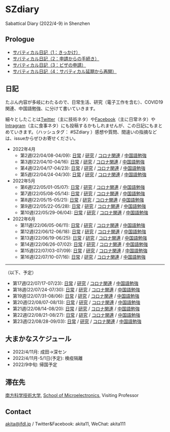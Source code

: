 # SZdiary
Sabattical Diary (2022/4-9) in Shenzhen

## Prologue

- [サバティカル日記（1：きっかけ）](https://note.com/akita11/n/n52348f0d092b)
- [サバティカル日記（2：申請からの手続き）](https://note.com/akita11/n/n8bd2e25d5b19)
- [サバティカル日記（3：ビザの申請）](https://note.com/akita11/n/n400bafc51eb4)
- [サバティカル日記（4：サバティカル延期から再開）](https://note.com/akita11/n/n984411af4c56)


## 日記

たぶん内容が多岐にわたるので、日常生活、研究（電子工作を含む）、COVID19関連、中国語勉強、に分けて書いていきます。

細々としたことは[Twitter](https://twitter.com/akita11)（主に技術ネタ）や[Facebook](https://www.facebook.com/akita11)（主に日常ネタ）や[Intragram](https://www.instagram.com/akita11_/)（主に食事ネタ）にも投稿するかもしれませんが、この日記にもまとめていきます。（ハッシュタグ： #SZdiary ）感想や質問、間違いの指摘などは、issueからぜひお寄せください。

- 2022年4月
  - 第2週(22/04/08-04/09): [日常](diary/diary/2204-2.md) / [研究](diary/research/2204-2.md) / [コロナ関連](diary/covid19/2204-2.md) / [中国語勉強](diary/chinese/2204-2.md)
  - 第3週(22/04/10-04/16): [日常](diary/diary/2204-3.md) / [研究](diary/research/2204-3.md) / [コロナ関連](diary/covid19/2204-3.md) / [中国語勉強](diary/chinese/2204-3.md)
  - 第4週(22/04/17-04/23): [日常](diary/diary/2204-4.md) / [研究](diary/research/2204-4.md) / [コロナ関連](diary/covid19/2204-4.md) / [中国語勉強](diary/chinese/2204-4.md)
  - 第5週(22/04/24-04/30): [日常](diary/diary/2204-5.md) / [研究](diary/research/2204-5.md) / [コロナ関連](diary/covid19/2204-5.md) / [中国語勉強](diary/chinese/2204-5.md)
- 2022年5月
  - 第6週(22/05/01-05/07): [日常](diary/diary/2205-1.md) / [研究](diary/research/2205-1.md) / [コロナ関連](diary/covid19/2205-1.md) / [中国語勉強](diary/chinese/2205-1.md)
  - 第7週(22/05/08-05/14): [日常](diary/diary/2205-2.md) / [研究](diary/research/2205-2.md) / [コロナ関連](diary/covid19/2205-2.md) / [中国語勉強](diary/chinese/2205-2.md)
  - 第8週(22/05/15-05/21): [日常](diary/diary/2205-3.md) / [研究](diary/research/2205-3.md) / [コロナ関連](diary/covid19/2205-3.md) / [中国語勉強](diary/chinese/2205-3.md)
  - 第9週(22/05/22-05/28): [日常](diary/diary/2205-4.md) / [研究](diary/research/2205-4.md) / [コロナ関連](diary/covid19/2205-4.md) / [中国語勉強](diary/chinese/2205-4.md)
  - 第10週(22/05/29-06/04): [日常](diary/diary/2205-5.md) / [研究](diary/research/2205-5.md) / [コロナ関連](diary/covid19/2205-5.md) / [中国語勉強](diary/chinese/2205-5.md)
- 2022年6月
  - 第11週(22/06/05-06/11): [日常](diary/diary/2206-1.md) / [研究](diary/research/2206-1.md) / [コロナ関連](diary/covid19/2206-1.md) / [中国語勉強](diary/chinese/2206-1.md)
  - 第12週(22/06/12-06/18): [日常](diary/diary/2206-2.md) / [研究](diary/research/2206-2.md) / [コロナ関連](diary/covid19/2206-2.md) / [中国語勉強](diary/chinese/2206-2.md)
  - 第13週(22/06/19-06/25): [日常](diary/diary/2206-3.md) / [研究](diary/research/2206-3.md) / [コロナ関連](diary/covid19/2206-3.md) / [中国語勉強](diary/chinese/2206-3.md)
  - 第14週(22/06/26-07/02): [日常](diary/diary/2206-4.md) / [研究](diary/research/2206-4.md) / [コロナ関連](diary/covid19/2206-4.md) / [中国語勉強](diary/chinese/2206-4.md)
  - 第15週(22/07/03-07/09): [日常](diary/diary/2207-1.md) / [研究](diary/research/2207-1.md) / [コロナ関連](diary/covid19/2207-1.md) / [中国語勉強](diary/chinese/2207-1.md)
  - 第16週(22/07/10-07/16): [日常](diary/diary/2207-2.md) / [研究](diary/research/2207-2.md) / [コロナ関連](diary/covid19/2207-2.md) / [中国語勉強](diary/chinese/2207-2.md)
  
***
（以下、予定）

  - 第17週(22/07/17-07/23): [日常](diary/diary/2207-3.md) / [研究](diary/research/2207-3.md) / [コロナ関連](diary/covid19/2207-3.md) / [中国語勉強](diary/chinese/2207-3.md)
  - 第18週(22/07/24-07/30): [日常](diary/diary/2207-4.md) / [研究](diary/research/2207-4.md) / [コロナ関連](diary/covid19/2207-4.md) / [中国語勉強](diary/chinese/2207-4.md)
  - 第19週(22/07/31-08/06): [日常](diary/diary/2207-5.md) / [研究](diary/research/2207-5.md) / [コロナ関連](diary/covid19/2207-5.md) / [中国語勉強](diary/chinese/2207-5.md)
  - 第20週(22/08/07-08/13): [日常](diary/diary/2208-1.md) / [研究](diary/research/2208-1.md) / [コロナ関連](diary/covid19/2208-1.md) / [中国語勉強](diary/chinese/2208-1.md)
  - 第21週(22/08/14-08/20): [日常](diary/diary/2208-2.md) / [研究](diary/research/2208-2.md) / [コロナ関連](diary/covid19/2208-2.md) / [中国語勉強](diary/chinese/2208-2.md)
  - 第22週(22/08/21-08/27): [日常](diary/diary/2208-3.md) / [研究](diary/research/2208-3.md) / [コロナ関連](diary/covid19/2208-3.md) / [中国語勉強](diary/chinese/2208-3.md)
  - 第23週(22/08/28-09/03): [日常](diary/diary/2208-4.md) / [研究](diary/research/2208-4.md) / [コロナ関連](diary/covid19/2208-4.md) / [中国語勉強](diary/chinese/2208-4.md)



## 大まかなスケジュール
- 2022/4/11月: 成田→深セン
- 2022/4/11月-5/1日(予定): 検疫隔離
- 2022/9中旬: 帰国予定


## 滞在先

[南方科学技術大学](https://www.sustech.edu.cn/), [School of Microelectronics](https://sme.sustech.edu.cn/en/), Visiting Professor

## Contact

akita@ifdl.jp / Twitter&Facebook: akita11, WeChat: akita111

